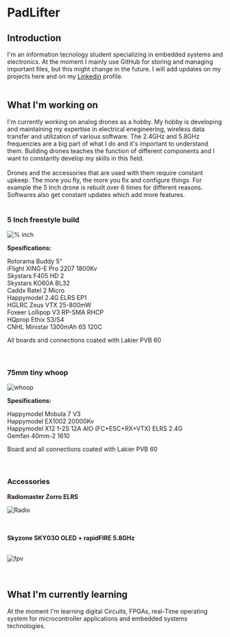 # PadLifter 



## Introduction

I'm an information tecnology student specializing in embedded systems and electronics. At the moment I mainly use GitHub for storing and managing important files, but this might change in the future. I will add updates on my projects here and on my [Linkedin](https://www.linkedin.com/in/leevi-kinnunen-a4529a22b/) profile.
<br />
<br />
## What I'm working on

I'm currently working on analog drones as a hobby. My hobby is developing and maintaining my expertise in electrical enegineering, wireless data transfer and utilization of various software. The 2.4GHz and 5.8GHz frequencies are a big part of what I do and it's important to understand them. Building drones teaches the function of different components and I want to constantly develop my skills in this field.
<br />
<br />
Drones and the accessories that are used with them require constant upkeep. The more you fly, the more you fix and configure things. For example the 5 Inch drone is rebuilt over 6 times for different reasons. Softwares also get constant updates which add more features.
<br />
<br />
### 5 Inch freestyle build
![% inch](https://user-images.githubusercontent.com/122554460/212439153-8c560959-7b86-47df-afbc-daaebaebf325.jpg)


**Spesifications:**

Rotorama Buddy 5"
<br />
iFlight XING-E Pro 2207 1800Kv
<br />
Skystars F405 HD 2
<br />
Skystars KO60A BL32
<br />
Caddx Ratel 2 Micro
<br />
Happymodel 2.4G ELRS EP1
<br />
HGLRC Zeus VTX 25-800mW
<br />
Foxeer Lollipop V3 RP-SMA RHCP
<br />
HQprop Ethix S3/S4
<br />
CNHL Ministar 1300mAh 6S 120C
<br />

All boards and connections coated with Lakier PVB 60
<br />
<br />
<br />

### 75mm tiny whoop

![whoop](https://user-images.githubusercontent.com/122554460/212439167-fd467a86-00f0-4090-b753-0be73c9354b3.jpg)

**Spesifications:**

Happymodel Mobula 7 V3
<br />
Happymodel EX1002 20000Kv
<br />
Happymodel X12 1-2S 12A AIO (FC+ESC+RX+VTX) ELRS 2.4G
<br />
Gemfan 40mm-2 1610

Board and all connections coated with Lakier PVB 60
<br />
<br />
<br />

### Accessories

**Radiomaster Zorro ELRS**

![Radio](https://user-images.githubusercontent.com/122554460/212439030-201892d1-81f7-46db-87c8-8f8bbbaa06ac.jpg)


<br />
<br />
<B>Skyzone SKY03O OLED + rapidFIRE 5.8GHz</B>
<br />
<br />

![fpv](https://user-images.githubusercontent.com/122554460/212439181-e4eb84e9-395d-4521-8543-6a30ec2a893f.jpg)
<br />
<br />
<br />
## What I'm currently learning

At the moment I'm learning digital Circuits, FPGAs, real-Time operating system for microcontroller applications and embedded systems technologies.
